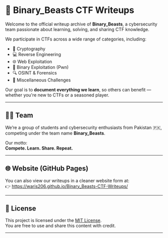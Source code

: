 # 🧠 Binary_Beasts CTF Writeups

Welcome to the official writeup archive of **Binary_Beasts**, a cybersecurity team passionate about learning, solving, and sharing CTF knowledge.

We participate in CTFs across a wide range of categories, including:

- 🔐 Cryptography  
- 💻 Reverse Engineering  
- 🌐 Web Exploitation  
- 🧨 Binary Exploitation (Pwn)  
- 🔍 OSINT & Forensics  
- 🔧 Miscellaneous Challenges  

Our goal is to **document everything we learn**, so others can benefit — whether you're new to CTFs or a seasoned player.

---


## 🧑‍💻 Team

We’re a group of students and cybersecurity enthusiasts from Pakistan 🇵🇰, competing under the team name **Binary_Beasts**.

Our motto:  
**Compete. Learn. Share. Repeat.**

---

## 🌐 Website (GitHub Pages)

You can also view our writeups in a cleaner website form at:  
👉 https://waris206.github.io/Binary_Beasts-CTF-Writeups/

---


## 📜 License

This project is licensed under the [MIT License](./LICENSE).  
You are free to use and share this content with credit.

---

